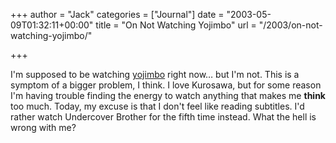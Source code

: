 +++
author = "Jack"
categories = ["Journal"]
date = "2003-05-09T01:32:11+00:00"
title = "On Not Watching Yojimbo"
url = "/2003/on-not-watching-yojimbo/"

+++

I'm supposed to be watching [yojimbo][1] right now&#8230; but I'm not. This is a symptom of a bigger problem, I think. I love Kurosawa, but for some reason I'm having trouble finding the energy to watch anything that makes me **think** too much. Today, my excuse is that I don't feel like reading subtitles. I'd rather watch Undercover Brother for the fifth time instead. What the hell is wrong with me?

 [1]: http://us.imdb.com/Title?0055630